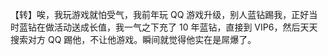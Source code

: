 【转】唉，我玩游戏就怕受气，我前年玩 QQ 游戏升级，别人蓝钻踢我，正好当时蓝钻在做活动送成长值，我一气之下充了 10 年蓝钻，直接到 VIP6，然后天天搜索对方 QQ 踢他，不让他游戏。瞬间就觉得他实在是屌爆了。 ​​​​